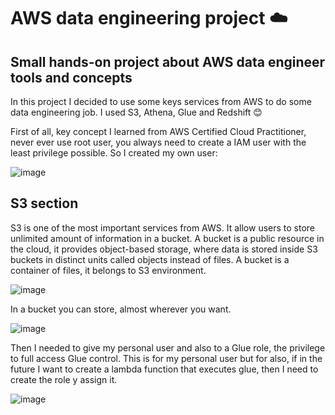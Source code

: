 # AWS data engineering project :cloud:
## __Small hands-on project about AWS data engineer tools and concepts__

In this project I decided to use some keys services from AWS to do some data engineering job. I used S3, Athena, Glue and Redshift :blush:

First of all, key concept I learned from AWS Certified Cloud Practitioner, never ever use root user, you always need to create a IAM user with the least privilege possible. So I created my own user:

![image](https://github.com/emilianoregazzoni/AWSdataengineering/assets/20979227/22b0c5af-e091-448d-811b-d716a233c86f)

## __S3 section__
S3 is one of the most important services from AWS. It allow users to store unlimited amount of information in a bucket. A bucket is a public resource in the cloud, it provides object-based storage, where data is stored inside S3 buckets in distinct units called objects instead of files. A bucket is a container of files, it belongs to S3 environment.

![image](https://github.com/emilianoregazzoni/AWSdataengineering/assets/20979227/50dba1db-2cdf-4f38-9e5e-a99c23b0b607)

In a bucket you can store, almost wherever you want.

![image](https://github.com/emilianoregazzoni/AWSdataengineering/assets/20979227/11f18758-3734-40a9-9c7b-6b76dcd7bf94)


Then I needed to give my personal user and also to a Glue role, the privilege to full access Glue control. This is for my personal user but for also, if in the future I want to create a lambda function that executes glue, then I need to create the role y assign it.

![image](https://github.com/emilianoregazzoni/AWSdataengineering/assets/20979227/a2c1f901-e168-436b-a484-010b8d619c0b)
